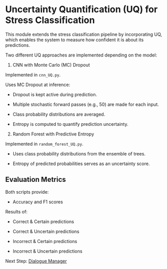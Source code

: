 # Uncertainty Quantification (UQ) for Stress Classification

This module extends the stress classification pipeline by incorporating  UQ, which enables the system to measure how confident it is about its predictions.

Two different UQ approaches are implemented depending on the model:

1. CNN with Monte Carlo (MC) Dropout

Implemented in `cnn_UQ.py`.

Uses MC Dropout at inference:

 - Dropout is kept active during prediction.
  
 - Multiple stochastic forward passes (e.g., 50) are made for each input.
  
 - Class probability distributions are averaged.
  
 - Entropy is computed to quantify prediction uncertainty.

2. Random Forest with Predictive Entropy

Implemented in `random_forest_UQ.py`.

- Uses class probability distributions from the ensemble of trees.

- Entropy of predicted probabilities serves as an uncertainty score.

## Evaluation Metrics

Both scripts provide:

- Accuracy and F1 scores

Results of:

 - Correct & Certain predictions
  
 - Correct & Uncertain predictions
  
 - Incorrect & Certain predictions
  
 - Incorrect & Uncertain predictions

Next Step: [Dialogue Manager](https://github.com/prachi0711/Stress-Management-using-Physiological-Signals-and-conversational-agents/blob/main/dialogue_manager/README.md)

